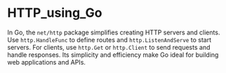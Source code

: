 # HTTP_using_Go
In Go, the `net/http` package simplifies creating HTTP servers and clients. Use `http.HandleFunc` to define routes and `http.ListenAndServe` to start servers. For clients, use `http.Get` or `http.Client` to send requests and handle responses. Its simplicity and efficiency make Go ideal for building web applications and APIs.
